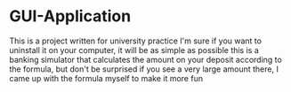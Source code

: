 # GUI-Application
This is a project written for university practice
I'm sure if you want to uninstall it on your computer, it will be as simple as possible
this is a banking simulator that calculates the amount on your deposit according to the formula, 
but don't be surprised if you see a very large amount there, I came up with the formula myself to make it more fun
